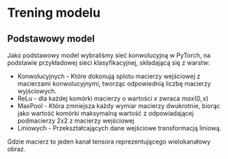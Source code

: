 # Trening modelu

## Podstawowy model

Jako podstawowy model wybraliśmy sieć konwolucyjną w PyTorch, na podstawie przykładowej sieci klasyfikacyjnej, składającą się z warstw:

- Konwolucyjnych - Które dokonują splotu macierzy wejściowej z macierzami konwolucyjnymi, tworząc odpowiednią liczbę macierzy wyjściowych.
- ReLu - dla każdej komórki macierzy o wartości $x$ zwraca $max(0, x)$
- MaxPool - Która zmniejsza każdy wymiar macierzy dwukrotnie, biorąc jako wartość komórki maksymalną wartość z odpowiadającej podmacierzy 2x2 z macierzy wejściowej
- Liniowych - Przekształcających dane wejściowe transformacją liniową.

Gdzie macierz to jeden kanał tensora reprezentującego wielokanałowy obraz.
